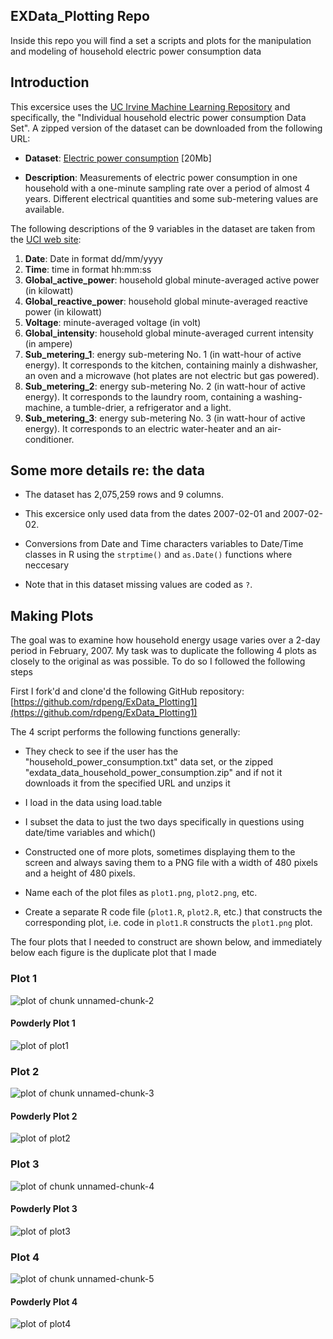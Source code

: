 ## EXData_Plotting Repo

Inside this repo you will find a set a scripts and plots for the manipulation and modeling of household electric power consumption data

## Introduction

This excersice uses the <a href="http://archive.ics.uci.edu/ml/">UC Irvine Machine
Learning Repository</a> and specifically, the "Individual household
electric power consumption Data Set". A zipped version of the dataset can be downloaded from the following URL:


* <b>Dataset</b>: <a href="https://d396qusza40orc.cloudfront.net/exdata%2Fdata%2Fhousehold_power_consumption.zip">Electric power consumption</a> [20Mb]

* <b>Description</b>: Measurements of electric power consumption in
one household with a one-minute sampling rate over a period of almost
4 years. Different electrical quantities and some sub-metering values
are available.


The following descriptions of the 9 variables in the dataset are taken
from
the <a href="https://archive.ics.uci.edu/ml/datasets/Individual+household+electric+power+consumption">UCI
web site</a>:

<ol>
<li><b>Date</b>: Date in format dd/mm/yyyy </li>
<li><b>Time</b>: time in format hh:mm:ss </li>
<li><b>Global_active_power</b>: household global minute-averaged active power (in kilowatt) </li>
<li><b>Global_reactive_power</b>: household global minute-averaged reactive power (in kilowatt) </li>
<li><b>Voltage</b>: minute-averaged voltage (in volt) </li>
<li><b>Global_intensity</b>: household global minute-averaged current intensity (in ampere) </li>
<li><b>Sub_metering_1</b>: energy sub-metering No. 1 (in watt-hour of active energy). It corresponds to the kitchen, containing mainly a dishwasher, an oven and a microwave (hot plates are not electric but gas powered). </li>
<li><b>Sub_metering_2</b>: energy sub-metering No. 2 (in watt-hour of active energy). It corresponds to the laundry room, containing a washing-machine, a tumble-drier, a refrigerator and a light. </li>
<li><b>Sub_metering_3</b>: energy sub-metering No. 3 (in watt-hour of active energy). It corresponds to an electric water-heater and an air-conditioner.</li>
</ol>

## Some more details re: the data

* The dataset has 2,075,259 rows and 9 columns. 

* This excersice only used data from the dates 2007-02-01 and
2007-02-02.

* Conversions from Date and Time characters variables to
Date/Time classes in R using the `strptime()` and `as.Date()`
functions where neccesary

* Note that in this dataset missing values are coded as `?`.

## Making Plots

The goal was to examine how household energy usage
varies over a 2-day period in February, 2007. My task was to duplicate the following 4 plots as closely to the original as was possible. To do so I followed the following steps

First I fork'd and clone'd the following GitHub repository:
[https://github.com/rdpeng/ExData_Plotting1](https://github.com/rdpeng/ExData_Plotting1)

The 4 script performs the following functions generally:

* They check to see if the user has the "household_power_consumption.txt" data set, 
or the zipped "exdata_data_household_power_consumption.zip" and if not it downloads it from the 
specified URL and unzips it

* I load in the data using load.table

* I subset the data to just the two days specifically in questions using date/time variables and which()

* Constructed one of more plots, sometimes displaying them to the screen and always saving 
them to a PNG file with a width of 480 pixels and a height of 480 pixels.

* Name each of the plot files as `plot1.png`, `plot2.png`, etc.

* Create a separate R code file (`plot1.R`, `plot2.R`, etc.) that
constructs the corresponding plot, i.e. code in `plot1.R` constructs
the `plot1.png` plot. 


The four plots that I needed to construct are shown below, and immediately below each figure
is the duplicate plot that I made


### Plot 1

![plot of chunk unnamed-chunk-2](figure/unnamed-chunk-2.png) 

#### Powderly Plot 1

![plot of plot1](plot1.png) 

### Plot 2

![plot of chunk unnamed-chunk-3](figure/unnamed-chunk-3.png) 

#### Powderly Plot 2

![plot of plot2](plot2.png) 

### Plot 3

![plot of chunk unnamed-chunk-4](figure/unnamed-chunk-4.png) 

#### Powderly Plot 3

![plot of plot3](plot3.png) 


### Plot 4

![plot of chunk unnamed-chunk-5](figure/unnamed-chunk-5.png) 

#### Powderly Plot 4

![plot of plot4](plot4.png) 
